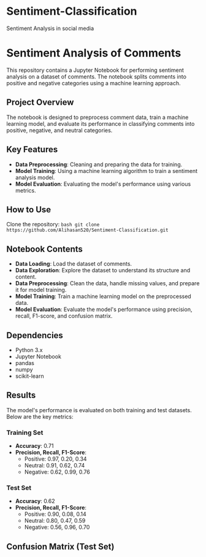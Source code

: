 # Sentiment-Classification
Sentiment Analysis in social media
# Sentiment Analysis of Comments

This repository contains a Jupyter Notebook for performing sentiment analysis on a dataset of comments. The notebook splits comments into positive and negative categories using a machine learning approach.

## Project Overview

The notebook is designed to preprocess comment data, train a machine learning model, and evaluate its performance in classifying comments into positive, negative, and neutral categories.

## Key Features

- **Data Preprocessing**: Cleaning and preparing the data for training.
- **Model Training**: Using a machine learning algorithm to train a sentiment analysis model.
- **Model Evaluation**: Evaluating the model's performance using various metrics.

## How to Use

Clone the repository:
    ```bash
    git clone https://github.com/Alihasan520/Sentiment-Classification.git
    ```

## Notebook Contents

- **Data Loading**: Load the dataset of comments.
- **Data Exploration**: Explore the dataset to understand its structure and content.
- **Data Preprocessing**: Clean the data, handle missing values, and prepare it for model training.
- **Model Training**: Train a machine learning model on the preprocessed data.
- **Model Evaluation**: Evaluate the model's performance using precision, recall, F1-score, and confusion matrix.

## Dependencies

- Python 3.x
- Jupyter Notebook
- pandas
- numpy
- scikit-learn

## Results

The model's performance is evaluated on both training and test datasets. Below are the key metrics:

### Training Set
- **Accuracy**: 0.71
- **Precision, Recall, F1-Score**:
    - Positive: 0.97, 0.20, 0.34
    - Neutral: 0.91, 0.62, 0.74
    - Negative: 0.62, 0.99, 0.76

### Test Set
- **Accuracy**: 0.62
- **Precision, Recall, F1-Score**:
    - Positive: 0.90, 0.08, 0.14
    - Neutral: 0.80, 0.47, 0.59
    - Negative: 0.56, 0.96, 0.70

## Confusion Matrix (Test Set)

